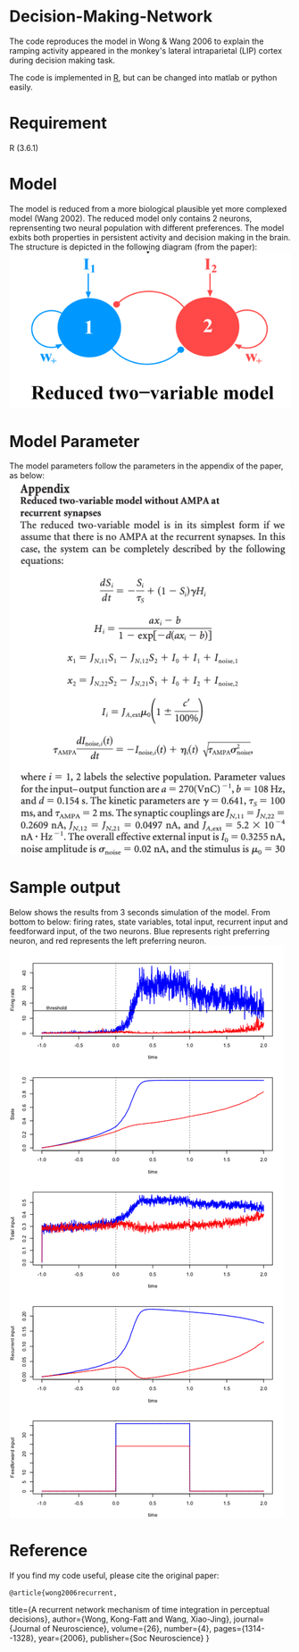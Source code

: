 # Decision-Making-Network
The code reproduces the model in Wong &amp; Wang 2006 to explain the ramping activity appeared in the monkey's lateral intraparietal (LIP) cortex during decision making task.

The code is implemented in [R](https://www.r-project.org/), but can be changed into matlab or python easily.

# Requirement
R (3.6.1)

# Model
The model is reduced from a more biological plausible yet more complexed model (Wang 2002). The reduced model only contains 2 neurons, reprensenting two neural population with different preferences. The model exbits both properties in persistent activity and decision making in the brain. The structure is depicted in the following diagram (from the paper):
<img src="model structure.png">

# Model Parameter
The model parameters follow the parameters in the appendix of the paper, as below:
<img src="model appendix.png">

# Sample output
Below shows the results from 3 seconds simulation of the model. From bottom to below: firing rates, state variables, total input, recurrent input and feedforward input, of the two neurons. Blue represents right preferring neuron, and red represents the left preferring neuron.
<img src="sample output.png">

# Reference
If you find my code useful, please cite the original paper:

    @article{wong2006recurrent,
  title={A recurrent network mechanism of time integration in perceptual decisions},
  author={Wong, Kong-Fatt and Wang, Xiao-Jing},
  journal={Journal of Neuroscience},
  volume={26},
  number={4},
  pages={1314--1328},
  year={2006},
  publisher={Soc Neuroscience}
}

